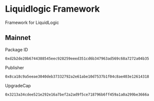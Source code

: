 # Liquidlogic Framework
Framework for LiquidLogic

## Mainnet
Package ID
```
0xd2b2de20b6744388545eec928259eeed351cd6b347963ad569c68a7272a04b35
```
Publisher
```
0x8ca18c9a5eeae3040deb37332792a2e61abe10d7537b1f04c8ae403e12614318
```
UpgradeCap
```
0x3213a34cdee521e292e16a7bef2a2ad9f5ce718796b6ff459a1a0a299be3666a
```
